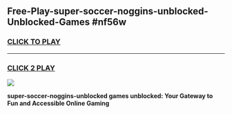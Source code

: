 
## Free-Play-super-soccer-noggins-unblocked-Unblocked-Games #nf56w
<h3>
<a href="https://news.freeplayer.one?title=super-soccer-noggins-unblocked&ref=8M">CLICK TO PLAY</a></h3>
<hr>

<h3>
<a href="https://news.freeplayer.one?title=super-soccer-noggins-unblocked&ref=8M">CLICK 2 PLAY</a>
  
</h3>

<a href="https://news.freeplayer.one?title=super-soccer-noggins-unblocked&ref=8M"><img src="https://clearcache.store/games.png"></a>


**super-soccer-noggins-unblocked games unblocked: Your Gateway to Fun and Accessible Online Gaming**
